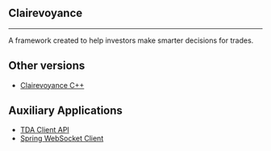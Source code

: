 ## Clairevoyance

---

A framework created to help investors make smarter decisions for trades.

## Other versions

- [Clairevoyance C++](https://github.com/Kofi-D-Boateng/Clairevoyance-Python)

## Auxiliary Applications

- [TDA Client API](https://github.com/studerw/td-ameritrade-client)
- [Spring WebSocket Client](https://github.com/Kofi-D-Boateng/trading-websocket)
